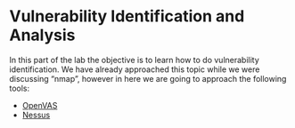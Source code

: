# Vulnerability Identification and Analysis

In this part of the lab the objective is to learn how to do vulnerability identification. We have already approached this topic while we were discussing “nmap”, however in here we are going to approach the following tools:

* [OpenVAS](./openvas/README.md)
* [Nessus]()